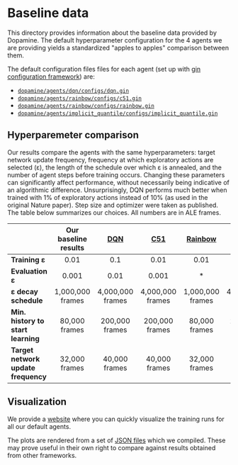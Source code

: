 # Baseline data

This directory provides information about the baseline data provided by
Dopamine. The default hyperparameter configuration for the 4 agents we are
providing yields a standardized "apples to apples" comparison between them.

The default configuration files files for each agent (set up with
[gin configuration framework](https://github.com/google/gin-config)) are:

*   [`dopamine/agents/dqn/configs/dqn.gin`](https://github.com/google/dopamine/blob/master/dopamine/agents/dqn/configs/dqn.gin)
*   [`dopamine/agents/rainbow/configs/c51.gin`](https://github.com/google/dopamine/blob/master/dopamine/agents/rainbow/configs/c51.gin)
*   [`dopamine/agents/rainbow/configs/rainbow.gin`](https://github.com/google/dopamine/blob/master/dopamine/agents/rainbow/configs/rainbow.gin)
*   [`dopamine/agents/implicit_quantile/configs/implicit_quantile.gin`](https://github.com/google/dopamine/blob/master/dopamine/agents/implicit_quantile/configs/implicit_quantile.gin)

## Hyperparemeter comparison
Our results compare the agents with the same hyperparameters: target
network update frequency, frequency at which exploratory actions are selected (ε), the
length of the schedule over which ε is annealed, and the number of agent steps
before training occurs. Changing these parameters can significantly affect
performance, without necessarily being indicative of an algorithmic difference.
Unsurprisingly, DQN performs much better when trained with 1% of exploratory
actions instead of 10% (as used in the original Nature paper). Step size and
optimizer were taken as published. The table below summarizes our choices. All
numbers are in ALE frames.

|                                     | Our baseline results | [DQN][dqn]       | [C51][c51]       | [Rainbow][rainbow] | [IQN][iqn]       |
| :---------------------------------- | :------------------: | :--------:       | :--------:       | :----------------: | :--------:       |
| **Training ε**                      | 0.01                 | 0.1              | 0.01             | 0.01               | 0.01             |
| **Evaluation ε**                    | 0.001                | 0.01             | 0.001            | *                  | 0.001            |
| **ε decay schedule**                | 1,000,000 frames     | 4,000,000 frames | 4,000,000 frames | 1,000,000 frames   | 4,000,000 frames |
| **Min. history to start learning**  | 80,000 frames        | 200,000 frames   | 200,000 frames   | 80,000 frames      | 200,000 frames   |
| **Target network update frequency** | 32,000 frames        | 40,000 frames    | 40,000 frames    | 32,000 frames      | 40,000 frames    |

## Visualization
We provide a [website](https://google.github.io/dopamine/baselines/plots.html)
where you can quickly visualize the training runs for all our default agents.

The plots are rendered from a set of
[JSON files](https://github.com/google/dopamine/tree/master/baselines/data)
which we compiled. These may prove useful in their own right to compare
against results obtained from other frameworks.


[dqn]: https://storage.googleapis.com/deepmind-media/dqn/DQNNaturePaper.pdf
[c51]: https://arxiv.org/abs/1707.06887
[rainbow]: https://arxiv.org/abs/1710.02298
[iqn]: https://arxiv.org/abs/1806.06923
